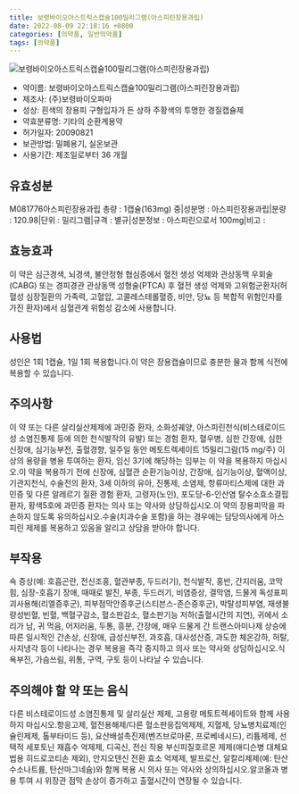 ```yaml
---
title: 보령바이오아스트릭스캡슐100밀리그램(아스피린장용과립)
date: 2022-08-09 22:18:16 +0800
categories: [의약품, 일반의약품]
tags: [의약품]
---
```

![보령바이오아스트릭스캡슐100밀리그램(아스피린장용과립)](https://nedrug.mfds.go.kr/pbp/cmn/itemImageDownload/154598997427900105)

- 약이름: 보령바이오아스트릭스캡슐100밀리그램(아스피린장용과립)
- 제조사: (주)보령바이오파마
- 성상: 흰색의 장용피 구형입자가 든 상하 주황색의 투명한 경질캡슐제
- 약효분류명: 기타의 순환계용약
- 허가일자: 20090821
- 보관방법: 밀폐용기, 실온보관
- 사용기간: 제조일로부터 36 개월
## 유효성분
M081776아스피린장용과립
총량 : 1캡슐(163mg) 중|성분명 : 아스피린장용과립|분량 : 120.98|단위 : 밀리그램|규격 : 별규|성분정보 : 아스피린으로서 100mg|비고 :
## 효능효과
이 약은 심근경색, 뇌경색, 불안정형 협심증에서 혈전 생성 억제와 관상동맥 우회술(CABG) 또는 경피경관 관상동맥 성형술(PTCA) 후 혈전 생성 억제와 고위험군환자(허혈성 심장질환의 가족력, 고혈압, 고콜레스테롤혈증, 비만, 당뇨 등 복합적 위험인자를 가진 환자)에서 심혈관계 위험성 감소에 사용합니다.
## 사용법
성인은 1회 1캡슐, 1일 1회 복용합니다.이 약은 장용캡슐이므로 충분한 물과 함께 식전에 복용할 수 있습니다.
## 주의사항
이 약 또는 다른 살리실산제제에 과민증 환자, 소화성궤양, 아스피린천식(비스테로이드성 소염진통제 등에 의한 천식발작의 유발) 또는 경험 환자, 혈우병, 심한 간장애, 심한 신장애, 심기능부전, 출혈경향, 일주일 동안 메토트렉세이트 15밀리그람(15 mg/주) 이상의 용량을 병용 투여하는 환자, 임신 3기에 해당하는 임부는 이 약을 복용하지 마십시오.이 약을 복용하기 전에 신장애, 심혈관 순환기능이상, 간장애, 심기능이상, 혈액이상, 기관지천식, 수술전의 환자, 3세 이하의 유아, 진통제, 소염제, 항류마티스제에 대한 과민증 및 다른 알레르기 질환 경험 환자, 고령자(노인), 포도당-6-인산염 탈수소효소결핍 환자, 황색5호에 과민증 환자는 의사 또는 약사와 상담하십시오.이 약의 장용피막을 파손하지 않도록 유의하십시오.수술(치과수술 포함)을 하는 경우에는 담당의사에게 아스피린 제제를 복용하고 있음을 알리고 상담을 받아야 합니다.
## 부작용
쇽 증상(예: 호흡곤란, 전신조홍, 혈관부종, 두드러기), 천식발작, 홍반, 간지러움, 코막힘, 심장-호흡기 장애, 때때로 발진, 부종, 두드러기, 비염증상, 결막염, 드물게 독성표피괴사용해(리엘증후군), 피부점막안증후군(스티븐스-존슨증후군), 박탈성피부염, 재생불량성빈혈, 빈혈, 백혈구감소, 혈소판감소, 혈소판기능 저하(출혈시간의 지연), 귀에서 소리가 남, 귀 먹음, 어지러움, 두통, 흥분, 간장애, 매우 드물게 간 트랜스아미나제 상승에 따른 일시적인 간손상, 신장애, 급성신부전, 과호흡, 대사성산증, 과도한 체온강하, 허탈, 사지냉각 등이 나타나는 경우 복용을 즉각 중지하고 의사 또는 약사와 상담하십시오.식욕부진, 가슴쓰림, 위통, 구역, 구토 등이 나타날 수 있습니다.
## 주의해야 할 약 또는 음식
다른 비스테로이드성 소염진통제 및 살리실산 제제, 고용량 메토트렉세이트와 함께 사용하지 마십시오.항응고제, 혈전용해제/다른 혈소판응집억제제, 지혈제, 당뇨병치료제(인슐린제제, 톨부타미드 등), 요산배설촉진제(벤즈브로마론, 프로베네시드), 리튬제제, 선택적 세포토닌 재흡수 억제제, 디곡신, 전신 작용 부신피질호르몬 제제(애디슨병 대체요법용 히드로코티손 제외), 안지오텐신 전환 효소 억제제, 발프로산, 알칼리제제(예: 탄산수소나트륨, 탄산마그네슘)와 함께 복용 시 의사 또는 약사와 상의하십시오.알코올과 병용 투여 시 위장관 점막 손상이 증가하고 출혈시간이 연장될 수 있습니다.
